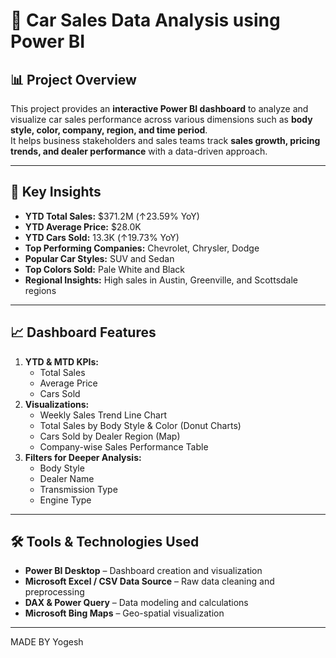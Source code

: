 # 🚗 Car Sales Data Analysis using Power BI

## 📊 Project Overview
This project provides an **interactive Power BI dashboard** to analyze and visualize car sales performance across various dimensions such as **body style, color, company, region, and time period**.  
It helps business stakeholders and sales teams track **sales growth, pricing trends, and dealer performance** with a data-driven approach.

---

## 🧠 Key Insights
- **YTD Total Sales:** $371.2M (↑23.59% YoY)  
- **YTD Average Price:** $28.0K  
- **YTD Cars Sold:** 13.3K (↑19.73% YoY)  
- **Top Performing Companies:** Chevrolet, Chrysler, Dodge  
- **Popular Car Styles:** SUV and Sedan  
- **Top Colors Sold:** Pale White and Black  
- **Regional Insights:** High sales in Austin, Greenville, and Scottsdale regions  

---

## 📈 Dashboard Features
1. **YTD & MTD KPIs:**  
   - Total Sales  
   - Average Price  
   - Cars Sold  
2. **Visualizations:**  
   - Weekly Sales Trend Line Chart  
   - Total Sales by Body Style & Color (Donut Charts)  
   - Cars Sold by Dealer Region (Map)  
   - Company-wise Sales Performance Table  
3. **Filters for Deeper Analysis:**  
   - Body Style  
   - Dealer Name  
   - Transmission Type  
   - Engine Type  

---

## 🛠️ Tools & Technologies Used
- **Power BI Desktop** – Dashboard creation and visualization  
- **Microsoft Excel / CSV Data Source** – Raw data cleaning and preprocessing  
- **DAX & Power Query** – Data modeling and calculations  
- **Microsoft Bing Maps** – Geo-spatial visualization  

---
MADE BY Yogesh
